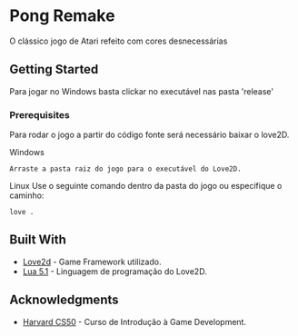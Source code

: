 # Pong Remake

O clássico jogo de Atari refeito com cores desnecessárias 

## Getting Started

Para jogar no Windows basta clickar no executável nas pasta 'release'

### Prerequisites

Para rodar o jogo a partir do código fonte será necessário baixar o love2D.

Windows 
```
Arraste a pasta raiz do jogo para o executável do Love2D.
```

Linux
Use o seguinte comando dentro da pasta do jogo ou especifique o caminho:
```
love .
```

## Built With

* [Love2d](https://love2d.org/) - Game Framework utilizado.
* [Lua 5.1](https://www.lua.org/) - Linguagem de programação do Love2D.

## Acknowledgments

* [Harvard CS50](https://cs50.harvard.edu/games/2019/spring/) - Curso de Introdução à Game Development.



